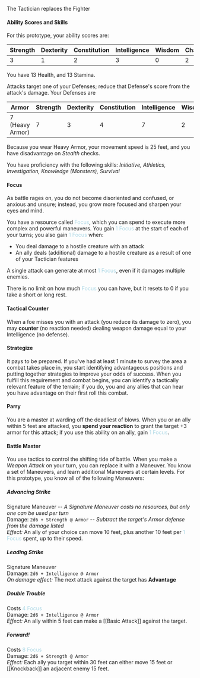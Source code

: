 The Tactician replaces the Fighter
#### Ability Scores and Skills
For this prototype, your ability scores are:

| Strength | Dexterity | Constitution | Intelligence | Wisdom | Charisma |
|---|---|---|---|---|---|
|3|1|2|3|0|2|

You have 13 Health, and 13 Stamina.

Attacks target one of your Defenses; reduce that Defense's score from the attack's damage. Your Defenses are

| Armor | Strength | Dexterity | Constitution | Intelligence | Wisdom | Charisma |
|---|---|---|---|---|---|---|
| 7 (Heavy Armor)|7|3|4|7|2|4|

Because you wear Heavy Armor, your movement speed is 25 feet, and you have disadvantage on *Stealth* checks.

You have proficiency with the following skills:
*Initiative, Athletics, Investigation, Knowledge (Monsters), Survival*
#### Focus
As battle rages on, you do not become disoriented and confused, or anxious and unsure; instead, you grow more focused and sharpen your eyes and mind. 

You have a resource called <font style="color:LightBlue">Focus</font>, which you can spend to execute more complex and powerful maneuvers. You gain <font style="color:LightBlue">1 Focus</font> at the start of each of your turns; you also gain <font style="color:LightBlue">1 Focus</font> when:

- You deal damage to a hostile creature with an attack
- An ally deals (additional) damage to a hostile creature as a result of one of your Tactician features

A single attack can generate at most <font style="color:LightBlue">1 Focus</font>, even if it damages multiple enemies.

There is no limit on how much <font style="color:LightBlue">Focus</font> you can have, but it resets to 0 if you take a short or long rest.
#### Tactical Counter
When a foe misses you with an attack (you reduce its damage to zero), you may **counter** (no reaction needed) dealing weapon damage equal to your Intelligence (no defense).
#### Strategize
It pays to be prepared. If you've had at least 1 minute to survey the area a combat takes place in, you start identifying advantageous positions and putting together strategies to improve your odds of success. 
When you fulfill this requirement and combat begins, you can identify a tactically relevant feature of the terrain; if you do, you and any allies that can hear you have advantage on their first roll this combat. 
#### Parry
You are a master at warding off the deadliest of blows. When you or an ally within 5 feet are attacked, you **spend your reaction** to grant the target +3 armor for this attack; if you use this ability on an ally, gain <font style="color:LightBlue">1 Focus</font>.
#### Battle Master 
You use tactics to control the shifting tide of battle. When you make a *Weapon Attack* on your turn, you can replace it with a Maneuver. You know a set of Maneuvers, and learn additional Maneuvers at certain levels. For this prototype, you know all of the following Maneuvers:
##### Advancing Strike
Signature Maneuver  -- *A Signature Maneuver costs no resources, but only one can be used per turn*  
Damage: `2d6 + Strength @ Armor` -- *Subtract the target's Armor defense from the damage listed*  
*Effect:* An ally of your choice can move 10 feet, plus another 10 feet per <font style="color:LightBlue">1 Focus</font> spent, up to their speed.  
##### Leading Strike
Signature Maneuver  
Damage: `2d6 + Intelligence @ Armor`   
*On damage effect:* The next attack against the target has **Advantage**  
##### Double Trouble
Costs <font style="color:LightBlue">4 Focus</font>  
Damage: `2d6 + Intelligence @ Armor`  
*Effect:* An ally within 5 feet can make a [[Basic Attack]] against the target.
##### Forward!
Costs <font style="color:LightBlue">8 Focus</font>  
Damage: `2d6 + Strength @ Armor`  
*Effect:* Each ally you target within 30 feet can either move 15 feet or [[Knockback]] an adjacent enemy 15 feet.
